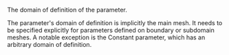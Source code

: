 The domain of definition of the parameter.

The parameter's domain of definition is implicitly the main mesh.
It needs to be specified explicitly for parameters defined on boundary
or subdomain meshes. A notable exception is the Constant parameter,
which has an arbitrary domain of definition.
